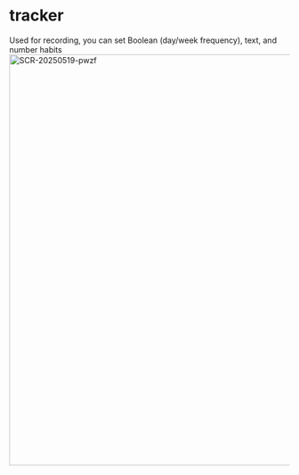 # tracker
Used for recording, you can set Boolean (day/week frequency), text, and number habits
<img width="738" alt="SCR-20250519-pwzf" src="https://github.com/user-attachments/assets/1a53a0ad-31a1-472c-86ec-d747a01d1139" />

